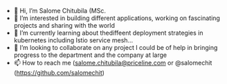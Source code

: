 - 👋 Hi, I’m Salome Chitubila (MSc.
- 👀 I’m interested in building different applications, working on fascinating projects and sharing with the world
- 🌱 I’m currently learning about thediffeent deployment strategies in kubernetes including Istio service mesh...
- 💞️ I’m looking to collaborate on any project I could be of help in bringing progress to the department and the company at large
- 📫 How to reach me (salome.chitubila@priceline.com  or @salomechit (https://github.com/salomechit)

<!---
salomechit/salomechit is a ✨ special ✨ repository because its `README.md` (this file) appears on your GitHub profile.
You can click the Preview link to take a look at your changes.
--->

